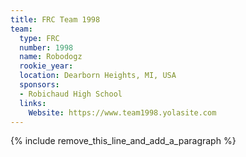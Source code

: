 ```yaml
---
title: FRC Team 1998
team:
  type: FRC
  number: 1998
  name: Robodogz
  rookie_year:
  location: Dearborn Heights, MI, USA
  sponsors:
  - Robichaud High School
  links:
    Website: https://www.team1998.yolasite.com
---
```


{% include remove_this_line_and_add_a_paragraph %}
